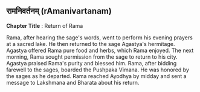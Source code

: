 ## रामनिवर्तनम् (rAmanivartanam)
**Chapter Title** : Return of Rama

Rama, after hearing the sage's words, went to perform his evening prayers at a sacred lake. He then returned to the sage Agastya's hermitage. Agastya offered Rama pure food and herbs, which Rama enjoyed. The next morning, Rama sought permission from the sage to return to his city. Agastya praised Rama's purity and blessed him. Rama, after bidding farewell to the sages, boarded the Pushpaka Vimana. He was honored by the sages as he departed. Rama reached Ayodhya by midday and sent a message to Lakshmana and Bharata about his return.